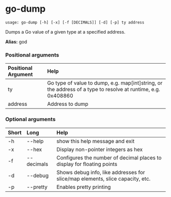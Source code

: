 <!-- THIS PART OF THIS FILE IS AUTOGENERATED. DO NOT MODIFY IT. See scripts/generate-docs.sh -->
# go-dump

```text
usage: go-dump [-h] [-x] [-f [DECIMALS]] [-d] [-p] ty address

```

Dumps a Go value of a given type at a specified address.

**Alias:** god
### Positional arguments

|Positional Argument|Help|
| :--- | :--- |
|ty|Go type of value to dump, e.g. map[int]string, or the address of a type to resolve at runtime, e.g. 0x408860|
|address|Address to dump|

### Optional arguments

|Short|Long|Help|
| :--- | :--- | :--- |
|-h|--help|show this help message and exit|
|-x|--hex|Display non-pointer integers as hex|
|-f|--decimals|Configures the number of decimal places to display for floating points|
|-d|--debug|Shows debug info, like addresses for slice/map elements, slice capacity, etc.|
|-p|--pretty|Enables pretty printing|

<!-- END OF AUTOGENERATED PART. Do not modify this line or the line below, they mark the end of the auto-generated part of the file. If you want to extend the documentation in a way which cannot easily be done by adding to the command help description, write below the following line. -->
<!-- ------------\>8---- ----\>8---- ----\>8------------ -->
